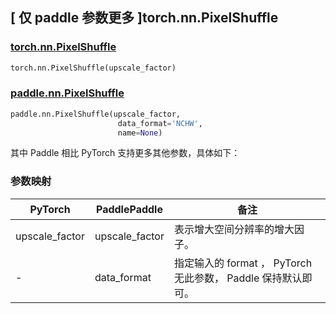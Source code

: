 ## [ 仅 paddle 参数更多 ]torch.nn.PixelShuffle
### [torch.nn.PixelShuffle](https://pytorch.org/docs/stable/generated/torch.nn.PixelShuffle.html?highlight=pixel#torch.nn.PixelShuffle)

```python
torch.nn.PixelShuffle(upscale_factor)
```

### [paddle.nn.PixelShuffle](https://www.paddlepaddle.org.cn/documentation/docs/zh/develop/api/paddle/nn/PixelShuffle_cn.html)

```python
paddle.nn.PixelShuffle(upscale_factor,
                        data_format='NCHW',
                        name=None)
```

其中 Paddle 相比 PyTorch 支持更多其他参数，具体如下：
### 参数映射

| PyTorch       | PaddlePaddle | 备注                                                   |
| ------------- | ------------ | ------------------------------------------------------ |
| upscale_factor   | upscale_factor | 表示增大空间分辨率的增大因子。                   |
| -   | data_format | 指定输入的 format ， PyTorch 无此参数， Paddle 保持默认即可。                  |
